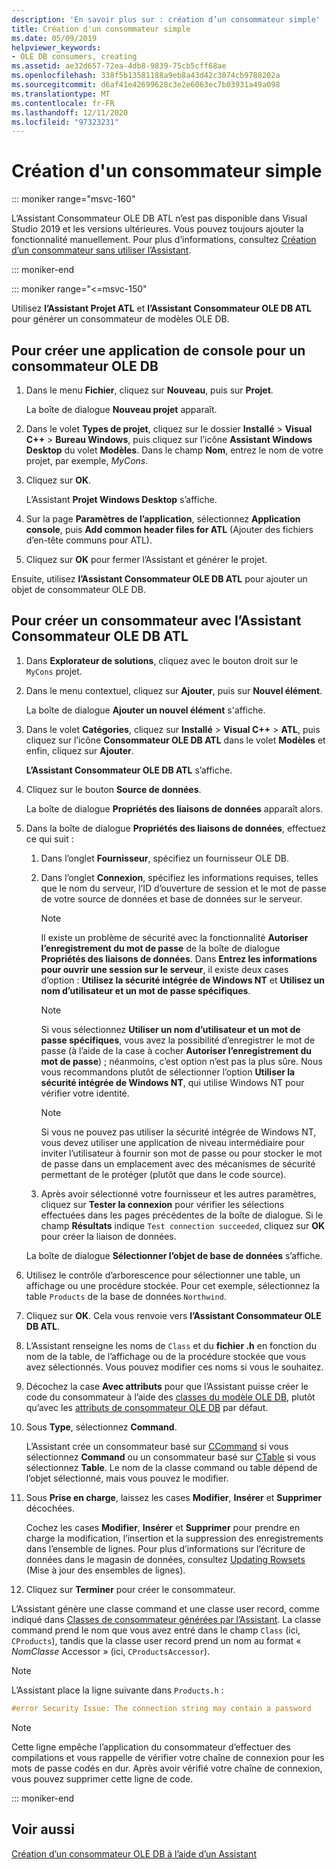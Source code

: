 ```yaml
---
description: 'En savoir plus sur : création d’un consommateur simple'
title: Création d'un consommateur simple
ms.date: 05/09/2019
helpviewer_keywords:
- OLE DB consumers, creating
ms.assetid: ae32d657-72ea-4db8-9839-75cb5cff68ae
ms.openlocfilehash: 338f5b13581188a9eb8a43d42c3074cb9788202a
ms.sourcegitcommit: d6af41e42699628c3e2e6063ec7b03931a49a098
ms.translationtype: MT
ms.contentlocale: fr-FR
ms.lasthandoff: 12/11/2020
ms.locfileid: "97323231"
---
```

# <a name="creating-a-simple-consumer"></a>Création d'un consommateur simple

::: moniker range="msvc-160"

L’Assistant Consommateur OLE DB ATL n’est pas disponible dans Visual Studio 2019 et les versions ultérieures. Vous pouvez toujours ajouter la fonctionnalité manuellement. Pour plus d’informations, consultez [Création d’un consommateur sans utiliser l’Assistant](creating-a-consumer-without-using-a-wizard.md).

::: moniker-end

::: moniker range="<=msvc-150"

Utilisez **l’Assistant Projet ATL** et **l’Assistant Consommateur OLE DB ATL** pour générer un consommateur de modèles OLE DB.

## <a name="to-create-a-console-application-for-an-ole-db-consumer"></a>Pour créer une application de console pour un consommateur OLE DB

1. Dans le menu **Fichier**, cliquez sur **Nouveau**, puis sur **Projet**.

   La boîte de dialogue **Nouveau projet** apparaît.

1. Dans le volet **Types de projet**, cliquez sur le dossier **Installé** > **Visual C++** > **Bureau Windows**, puis cliquez sur l’icône **Assistant Windows Desktop** du volet **Modèles**. Dans le champ **Nom**, entrez le nom de votre projet, par exemple, *MyCons*.

1. Cliquez sur **OK**.

   L’Assistant **Projet Windows Desktop** s’affiche.

1. Sur la page **Paramètres de l’application**, sélectionnez **Application console**, puis **Add common header files for ATL** (Ajouter des fichiers d’en-tête communs pour ATL).

1. Cliquez sur **OK** pour fermer l’Assistant et générer le projet.

Ensuite, utilisez **l’Assistant Consommateur OLE DB ATL** pour ajouter un objet de consommateur OLE DB.

## <a name="to-create-a-consumer-with-the-atl-ole-db-consumer-wizard"></a>Pour créer un consommateur avec l’Assistant Consommateur OLE DB ATL

1. Dans **Explorateur de solutions**, cliquez avec le bouton droit sur le `MyCons` projet.

1. Dans le menu contextuel, cliquez sur **Ajouter**, puis sur **Nouvel élément**.

   La boîte de dialogue **Ajouter un nouvel élément** s'affiche.

1. Dans le volet **Catégories**, cliquez sur **Installé** > **Visual C++** > **ATL**, puis cliquez sur l’icône **Consommateur OLE DB ATL** dans le volet **Modèles** et enfin, cliquez sur **Ajouter**.

   **L’Assistant Consommateur OLE DB ATL** s’affiche.

1. Cliquez sur le bouton **Source de données**.

   La boîte de dialogue **Propriétés des liaisons de données** apparaît alors.

1. Dans la boîte de dialogue **Propriétés des liaisons de données**, effectuez ce qui suit :

   1. Dans l’onglet **Fournisseur**, spécifiez un fournisseur OLE DB.

   1. Dans l’onglet **Connexion**, spécifiez les informations requises, telles que le nom du serveur, l’ID d’ouverture de session et le mot de passe de votre source de données et base de données sur le serveur.

      > [!NOTE]
      > Il existe un problème de sécurité avec la fonctionnalité **Autoriser l’enregistrement du mot de passe** de la boîte de dialogue **Propriétés des liaisons de données**. Dans **Entrez les informations pour ouvrir une session sur le serveur**, il existe deux cases d’option : **Utilisez la sécurité intégrée de Windows NT** et **Utilisez un nom d’utilisateur et un mot de passe spécifiques**.

      > [!NOTE]
      > Si vous sélectionnez **Utiliser un nom d’utilisateur et un mot de passe spécifiques**, vous avez la possibilité d’enregistrer le mot de passe (à l’aide de la case à cocher **Autoriser l’enregistrement du mot de passe**) ; néanmoins, c’est option n’est pas la plus sûre. Nous vous recommandons plutôt de sélectionner l’option **Utiliser la sécurité intégrée de Windows NT**, qui utilise Windows NT pour vérifier votre identité.

      > [!NOTE]
      > Si vous ne pouvez pas utiliser la sécurité intégrée de Windows NT, vous devez utiliser une application de niveau intermédiaire pour inviter l’utilisateur à fournir son mot de passe ou pour stocker le mot de passe dans un emplacement avec des mécanismes de sécurité permettant de le protéger (plutôt que dans le code source).

   1. Après avoir sélectionné votre fournisseur et les autres paramètres, cliquez sur **Tester la connexion** pour vérifier les sélections effectuées dans les pages précédentes de la boîte de dialogue. Si le champ **Résultats** indique `Test connection succeeded`, cliquez sur **OK** pour créer la liaison de données.

   La boîte de dialogue **Sélectionner l’objet de base de données** s’affiche.

1. Utilisez le contrôle d’arborescence pour sélectionner une table, un affichage ou une procédure stockée. Pour cet exemple, sélectionnez la table `Products` de la base de données `Northwind`.

1. Cliquez sur **OK**. Cela vous renvoie vers **l’Assistant Consommateur OLE DB ATL**.

1. L’Assistant renseigne les noms de `Class` et du **fichier .h** en fonction du nom de la table, de l’affichage ou de la procédure stockée que vous avez sélectionnés. Vous pouvez modifier ces noms si vous le souhaitez.

1. Décochez la case **Avec attributs** pour que l’Assistant puisse créer le code du consommateur à l’aide des [classes du modèle OLE DB](../../data/oledb/ole-db-consumer-templates-reference.md), plutôt qu’avec les [attributs de consommateur OLE DB](../../windows/attributes/ole-db-consumer-attributes.md) par défaut.

1. Sous **Type**, sélectionnez **Command**.

   L’Assistant crée un consommateur basé sur [CCommand](../../data/oledb/ccommand-class.md) si vous sélectionnez **Command** ou un consommateur basé sur [CTable](../../data/oledb/ctable-class.md) si vous sélectionnez **Table**. Le nom de la classe command ou table dépend de l’objet sélectionné, mais vous pouvez le modifier.

1. Sous **Prise en charge**, laissez les cases **Modifier**, **Insérer** et **Supprimer** décochées.

   Cochez les cases **Modifier**, **Insérer** et **Supprimer** pour prendre en charge la modification, l’insertion et la suppression des enregistrements dans l’ensemble de lignes. Pour plus d’informations sur l’écriture de données dans le magasin de données, consultez [Updating Rowsets](../../data/oledb/updating-rowsets.md) (Mise à jour des ensembles de lignes).

1. Cliquez sur **Terminer** pour créer le consommateur.

L’Assistant génère une classe command et une classe user record, comme indiqué dans [Classes de consommateur générées par l’Assistant](../../data/oledb/consumer-wizard-generated-classes.md). La classe command prend le nom que vous avez entré dans le champ `Class` (ici, `CProducts`), tandis que la classe user record prend un nom au format « *NomClasse* Accessor » (ici, `CProductsAccessor`).

> [!NOTE]
> L’Assistant place la ligne suivante dans `Products.h` :

```cpp
#error Security Issue: The connection string may contain a password
```

> [!NOTE]
> Cette ligne empêche l’application du consommateur d’effectuer des compilations et vous rappelle de vérifier votre chaîne de connexion pour les mots de passe codés en dur. Après avoir vérifié votre chaîne de connexion, vous pouvez supprimer cette ligne de code.

::: moniker-end

## <a name="see-also"></a>Voir aussi

[Création d’un consommateur OLE DB à l’aide d’un Assistant](../../data/oledb/creating-an-ole-db-consumer-using-a-wizard.md)

